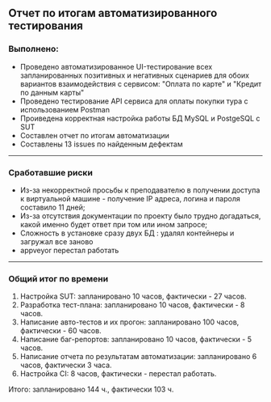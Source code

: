 ## Отчет по итогам автоматизированного тестирования
### Выполнено:
* Проведено автоматизированное UI-тестирование всех запланированных позитивных и негативных сценариев для обоих вариантов взаимодействия с сервисом: "Оплата по карте" и "Кредит по данным карты"
* Проведено тестирование API сервиса для оплаты покупки тура с использованием Postman
* Проиведена корректная настройка работы БД MySQL и PostgeSQL с SUT
* Составлен отчет по итогам автоматизации
* Составлены 13 issues по найденным дефектам
___

### Сработавшие риски
* Из-за некорректной просьбы к преподавателю в получении доступа к виртуальной машине - получение IP адреса, логина и пароля составило 11 дней;
* Из-за отсутствия документации по проекту было трудно догадаться, какой именно будет ответ при том или ином запросе;
* Сложность в установке сразу двух БД : удалял контейнеры и загружал все заново
* appveyor перестал работать
___

### Общий итог по времени
1. Настройка SUT: запланировано 10 часов, фактически - 27 часов.
2. Разработка тест-плана: запланировано 10 часов, фактически - 8 часов.
3. Написание авто-тестов и их прогон: запланировано 100 часов, фактически - 60 часов.
4. Написание баг-репортов: запланировано 10 часов, фактически - 5 часов.
5. Написание отчета по результатам автоматизации: запланировано 6 часов, фактически 3 часа.
6. Настройка CI: 8 часов, фактически - перестал работать.

Итого: запланировано 144 ч., фактически 103 ч.